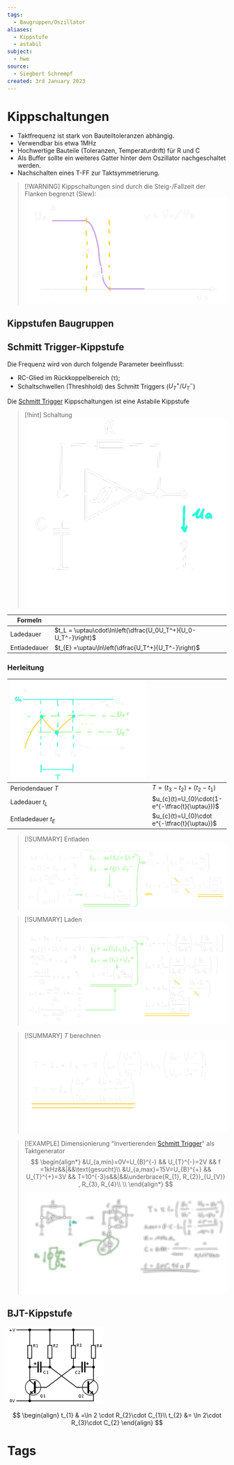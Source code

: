 ```yaml
---
tags:
  - Baugruppen/Oszillator
aliases:
  - Kippstufe
  - astabil
subject:
  - hwe
source:
  - Siegbert Schrempf
created: 3rd January 2023
---
```


# Kippschaltungen

- Taktfrequenz ist stark von Bauteiltoleranzen abhängig.
- Verwendbar bis etwa 1MHz
- Hochwertige Bauteile (Toleranzen, Temperaturdrift) für R und C
- Als Buffer sollte ein weiteres Gatter hinter dem Oszillator nachgeschaltet werden.
- Nachschalten eines T-FF zur Taktsymmetrierung.

> [!WARNING] Kippschaltungen sind durch die Steig-/Fallzeit der Flanken begrenzt (Slew):  
> ![500](../assets/Kippschalter-slew.png)

## Kippstufen Baugruppen


## Schmitt Trigger-Kippstufe

Die Frequenz wird von durch folgende Parameter beeinflusst:
- RC-Glied im Rückkoppelbereich ($\uptau$);
- Schaltschwellen (Threshhold) des Schmitt Triggers ($U_{T}^{+} / U_{T}^{-}$)

Die [Schmitt Trigger](../Schmitt%20Trigger.md) Kippschaltungen ist eine Astabile Kippstufe

> [!hint] Schaltung  
> ![300](../assets/ST-Kippschalter.png)

| Formeln      |     |
| ------------ | --- |
| Ladedauer    | $t_L = \uptau\cdot\ln\left(\dfrac{U_0U_T^+}{U_0-U_T^-}\right)$    |
| Entladedauer | $t_{E} =\uptau\ln\left(\dfrac{U_T^+}{U_T^-}\right)$    |

### Herleitung

| ![500](../assets/ST-Diag.png) |                                                 | 
| ----------------------------- | ----------------------------------------------- |
| Periodendauer $T$             | $T=(t_{3}-t_{2})+(t_{2}-t_{1})$                 |
| Ladedauer $t_L$               | $u_{c}(t)=U_{0}\cdot(1-e^{-\tfrac{t}{\uptau}})$ |
| Entladedauer $t_E$            | $u_{c}(t)=U_{0}\cdot e^{-\tfrac{t}{\uptau}}$    |

> [!SUMMARY] Entladen
> ![herl_te](../assets/herl_te.png)

> [!SUMMARY] Laden
> ![Herl_tl](../assets/Herl_tl.png)

> [!SUMMARY] $T$ berechnen
> ![herl_T|550](../assets/herl_T.png)

> [!EXAMPLE] Dimensionierung "Invertierenden [Schmitt Trigger](../Schmitt%20Trigger.md)" als Taktgenerator
> $$
> \begin{align*}
> &U_{a,min}=0V=U_{B}^{-} && U_{T}^{-}=2V && f =1kHz&&|&&\text{gesucht}\\
> &U_{a,max}=15V=U_{B}^{+} && U_{T}^{+}=3V && T=10^{-3}s&&|&&\underbrace{R_{1}, R_{2}}_{U_{V}} , R_{3}, R_{4}\\
> \\
> \end{align*}
> $$
> ![invST-calc1](../assets/invST-calc1.png)

## BJT-Kippstufe

![](assets/Pasted%20image%2020230925152818.png)

$$
\begin{align}
t_{1} & =\ln 2 \cdot R_{2}\cdot C_{1}\\
t_{2} &= \ln 2\cdot R_{3}\cdot C_{2}
\end{align}
$$


# Tags

